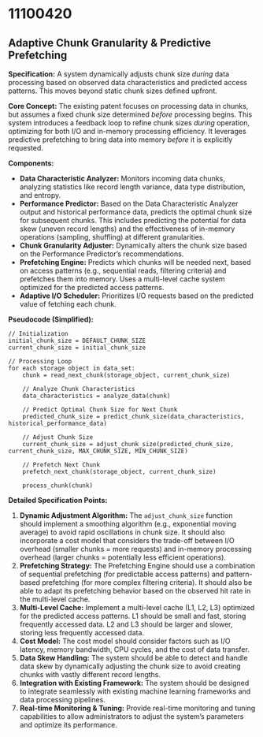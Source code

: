 # 11100420

## Adaptive Chunk Granularity & Predictive Prefetching

**Specification:** A system dynamically adjusts chunk size *during* data processing based on observed data characteristics and predicted access patterns.  This moves beyond static chunk sizes defined upfront.

**Core Concept:**  The existing patent focuses on processing data in chunks, but assumes a fixed chunk size determined *before* processing begins. This system introduces a feedback loop to refine chunk sizes *during* operation, optimizing for both I/O and in-memory processing efficiency.  It leverages predictive prefetching to bring data into memory *before* it is explicitly requested.

**Components:**

*   **Data Characteristic Analyzer:** Monitors incoming data chunks, analyzing statistics like record length variance, data type distribution, and entropy.
*   **Performance Predictor:**  Based on the Data Characteristic Analyzer output and historical performance data, predicts the optimal chunk size for subsequent chunks. This includes predicting the potential for data skew (uneven record lengths) and the effectiveness of in-memory operations (sampling, shuffling) at different granularities.
*   **Chunk Granularity Adjuster:** Dynamically alters the chunk size based on the Performance Predictor’s recommendations.
*   **Prefetching Engine:**  Predicts which chunks will be needed next, based on access patterns (e.g., sequential reads, filtering criteria) and prefetches them into memory. Uses a multi-level cache system optimized for the predicted access patterns.
*   **Adaptive I/O Scheduler:** Prioritizes I/O requests based on the predicted value of fetching each chunk.

**Pseudocode (Simplified):**

```
// Initialization
initial_chunk_size = DEFAULT_CHUNK_SIZE
current_chunk_size = initial_chunk_size

// Processing Loop
for each storage object in data_set:
    chunk = read_next_chunk(storage_object, current_chunk_size)
    
    // Analyze Chunk Characteristics
    data_characteristics = analyze_data(chunk)
    
    // Predict Optimal Chunk Size for Next Chunk
    predicted_chunk_size = predict_chunk_size(data_characteristics, historical_performance_data)
    
    // Adjust Chunk Size
    current_chunk_size = adjust_chunk_size(predicted_chunk_size, current_chunk_size, MAX_CHUNK_SIZE, MIN_CHUNK_SIZE)
    
    // Prefetch Next Chunk
    prefetch_next_chunk(storage_object, current_chunk_size)
    
    process_chunk(chunk)
```

**Detailed Specification Points:**

1.  **Dynamic Adjustment Algorithm:** The `adjust_chunk_size` function should implement a smoothing algorithm (e.g., exponential moving average) to avoid rapid oscillations in chunk size.  It should also incorporate a cost model that considers the trade-off between I/O overhead (smaller chunks = more requests) and in-memory processing overhead (larger chunks = potentially less efficient operations).
2.  **Prefetching Strategy:** The Prefetching Engine should use a combination of sequential prefetching (for predictable access patterns) and pattern-based prefetching (for more complex filtering criteria). It should also be able to adapt its prefetching behavior based on the observed hit rate in the multi-level cache.
3.  **Multi-Level Cache:** Implement a multi-level cache (L1, L2, L3) optimized for the predicted access patterns. L1 should be small and fast, storing frequently accessed data. L2 and L3 should be larger and slower, storing less frequently accessed data.
4.  **Cost Model:** The cost model should consider factors such as I/O latency, memory bandwidth, CPU cycles, and the cost of data transfer.
5.  **Data Skew Handling:** The system should be able to detect and handle data skew by dynamically adjusting the chunk size to avoid creating chunks with vastly different record lengths.
6.  **Integration with Existing Framework:** The system should be designed to integrate seamlessly with existing machine learning frameworks and data processing pipelines.
7.  **Real-time Monitoring & Tuning:** Provide real-time monitoring and tuning capabilities to allow administrators to adjust the system’s parameters and optimize its performance.